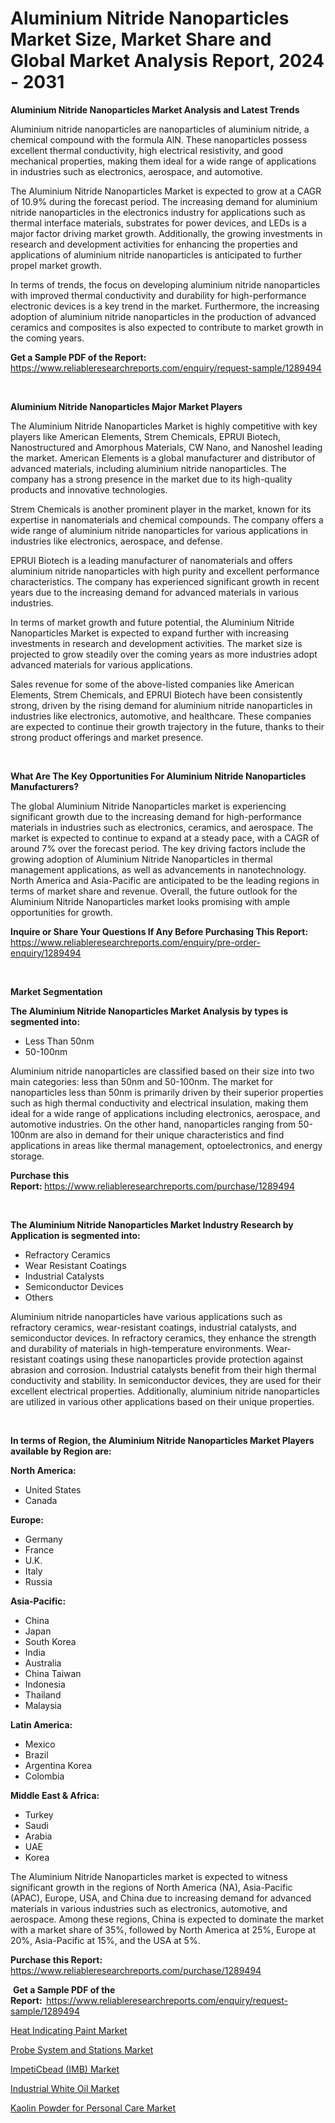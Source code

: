 <p><h1>Aluminium Nitride Nanoparticles Market Size, Market Share and Global Market Analysis Report, 2024 - 2031</h1></p><p><strong>Aluminium Nitride Nanoparticles Market Analysis and Latest Trends</strong></p>
<p><p>Aluminium nitride nanoparticles are nanoparticles of aluminium nitride, a chemical compound with the formula AlN. These nanoparticles possess excellent thermal conductivity, high electrical resistivity, and good mechanical properties, making them ideal for a wide range of applications in industries such as electronics, aerospace, and automotive.</p><p>The Aluminium Nitride Nanoparticles Market is expected to grow at a CAGR of 10.9% during the forecast period. The increasing demand for aluminium nitride nanoparticles in the electronics industry for applications such as thermal interface materials, substrates for power devices, and LEDs is a major factor driving market growth. Additionally, the growing investments in research and development activities for enhancing the properties and applications of aluminium nitride nanoparticles is anticipated to further propel market growth.</p><p>In terms of trends, the focus on developing aluminium nitride nanoparticles with improved thermal conductivity and durability for high-performance electronic devices is a key trend in the market. Furthermore, the increasing adoption of aluminium nitride nanoparticles in the production of advanced ceramics and composites is also expected to contribute to market growth in the coming years.</p></p>
<p><strong>Get a Sample PDF of the Report:&nbsp;</strong> <a href="https://www.reliableresearchreports.com/enquiry/request-sample/1289494">https://www.reliableresearchreports.com/enquiry/request-sample/1289494</a></p>
<p>&nbsp;</p>
<p><strong>Aluminium Nitride Nanoparticles Major Market Players</strong></p>
<p><p>The Aluminium Nitride Nanoparticles Market is highly competitive with key players like American Elements, Strem Chemicals, EPRUI Biotech, Nanostructured and Amorphous Materials, CW Nano, and Nanoshel leading the market. American Elements is a global manufacturer and distributor of advanced materials, including aluminium nitride nanoparticles. The company has a strong presence in the market due to its high-quality products and innovative technologies.</p><p>Strem Chemicals is another prominent player in the market, known for its expertise in nanomaterials and chemical compounds. The company offers a wide range of aluminium nitride nanoparticles for various applications in industries like electronics, aerospace, and defense.</p><p>EPRUI Biotech is a leading manufacturer of nanomaterials and offers aluminium nitride nanoparticles with high purity and excellent performance characteristics. The company has experienced significant growth in recent years due to the increasing demand for advanced materials in various industries.</p><p>In terms of market growth and future potential, the Aluminium Nitride Nanoparticles Market is expected to expand further with increasing investments in research and development activities. The market size is projected to grow steadily over the coming years as more industries adopt advanced materials for various applications.</p><p>Sales revenue for some of the above-listed companies like American Elements, Strem Chemicals, and EPRUI Biotech have been consistently strong, driven by the rising demand for aluminium nitride nanoparticles in industries like electronics, automotive, and healthcare. These companies are expected to continue their growth trajectory in the future, thanks to their strong product offerings and market presence.</p></p>
<p>&nbsp;</p>
<p><strong>What Are The Key Opportunities For Aluminium Nitride Nanoparticles Manufacturers?</strong></p>
<p><p>The global Aluminium Nitride Nanoparticles market is experiencing significant growth due to the increasing demand for high-performance materials in industries such as electronics, ceramics, and aerospace. The market is expected to continue to expand at a steady pace, with a CAGR of around 7% over the forecast period. The key driving factors include the growing adoption of Aluminium Nitride Nanoparticles in thermal management applications, as well as advancements in nanotechnology. North America and Asia-Pacific are anticipated to be the leading regions in terms of market share and revenue. Overall, the future outlook for the Aluminium Nitride Nanoparticles market looks promising with ample opportunities for growth.</p></p>
<p><strong>Inquire or Share Your Questions If Any Before Purchasing This Report:</strong> <a href="https://www.reliableresearchreports.com/enquiry/pre-order-enquiry/1289494">https://www.reliableresearchreports.com/enquiry/pre-order-enquiry/1289494</a></p>
<p>&nbsp;</p>
<p><strong>Market Segmentation</strong></p>
<p><strong>The Aluminium Nitride Nanoparticles Market Analysis by types is segmented into:</strong></p>
<p><ul><li>Less Than 50nm</li><li>50-100nm</li></ul></p>
<p><p>Aluminium nitride nanoparticles are classified based on their size into two main categories: less than 50nm and 50-100nm. The market for nanoparticles less than 50nm is primarily driven by their superior properties such as high thermal conductivity and electrical insulation, making them ideal for a wide range of applications including electronics, aerospace, and automotive industries. On the other hand, nanoparticles ranging from 50-100nm are also in demand for their unique characteristics and find applications in areas like thermal management, optoelectronics, and energy storage.</p></p>
<p><strong>Purchase this Report:&nbsp;</strong><a href="https://www.reliableresearchreports.com/purchase/1289494">https://www.reliableresearchreports.com/purchase/1289494</a></p>
<p>&nbsp;</p>
<p><strong>The Aluminium Nitride Nanoparticles Market Industry Research by Application is segmented into:</strong></p>
<p><ul><li>Refractory Ceramics</li><li>Wear Resistant Coatings</li><li>Industrial Catalysts</li><li>Semiconductor Devices</li><li>Others</li></ul></p>
<p><p>Aluminium nitride nanoparticles have various applications such as refractory ceramics, wear-resistant coatings, industrial catalysts, and semiconductor devices. In refractory ceramics, they enhance the strength and durability of materials in high-temperature environments. Wear-resistant coatings using these nanoparticles provide protection against abrasion and corrosion. Industrial catalysts benefit from their high thermal conductivity and stability. In semiconductor devices, they are used for their excellent electrical properties. Additionally, aluminium nitride nanoparticles are utilized in various other applications based on their unique properties.</p></p>
<p>&nbsp;</p>
<p><strong>In terms of Region, the Aluminium Nitride Nanoparticles Market Players available by Region are:</strong></p>
<p>
    <p> <strong> North America: </strong>
        <ul>
            <li>United States</li>
            <li>Canada</li>
        </ul>
        </p> 
    <p> <strong> Europe: </strong>
        <ul>
            <li>Germany</li>
            <li>France</li>
            <li>U.K.</li>
            <li>Italy</li>
            <li>Russia</li>
        </ul>
        </p> 
    <p> <strong> Asia-Pacific: </strong>
        <ul>
            <li>China</li>
            <li>Japan</li>
            <li>South Korea</li>
            <li>India</li>
            <li>Australia</li>
            <li>China Taiwan</li>
            <li>Indonesia</li>
            <li>Thailand</li>
            <li>Malaysia</li>
        </ul>
        </p> 
    <p> <strong> Latin America: </strong>
        <ul>
            <li>Mexico</li>
            <li>Brazil</li>
            <li>Argentina Korea</li>
            <li>Colombia</li>
        </ul>
        </p> 
    <p> <strong> Middle East & Africa: </strong>
        <ul>
            <li>Turkey</li>
            <li>Saudi</li>
            <li>Arabia</li>
            <li>UAE</li>
            <li>Korea</li>
        </ul>
    </p>
    </p>
<p><p>The Aluminium Nitride Nanoparticles market is expected to witness significant growth in the regions of North America (NA), Asia-Pacific (APAC), Europe, USA, and China due to increasing demand for advanced materials in various industries such as electronics, automotive, and aerospace. Among these regions, China is expected to dominate the market with a market share of 35%, followed by North America at 25%, Europe at 20%, Asia-Pacific at 15%, and the USA at 5%.</p></p>
<p><strong>Purchase this Report: </strong><a href="https://www.reliableresearchreports.com/purchase/1289494">https://www.reliableresearchreports.com/purchase/1289494</a></p>
<p>&nbsp;<strong>Get a Sample PDF of the Report:&nbsp;&nbsp;</strong><a href="https://www.reliableresearchreports.com/enquiry/request-sample/1289494">https://www.reliableresearchreports.com/enquiry/request-sample/1289494</a></p>
<p><strong></strong></p>
<p><p><a href="https://view.publitas.com/reportprime-1/decoding-the-heat-indicating-paint-market-a-deep-dive-into-the-latest-market-trends-market-segmentation-and-competitive-analysis/">Heat Indicating Paint Market</a></p><p><a href="https://five-trouble-98a.notion.site/Probe-System-and-Stations-Market-Share-Market-New-Trends-Analysis-Report-By-Type-By-Application--43a936a3428b4765b171841d4404d0c4">Probe System and Stations Market</a></p><p><a href="https://github.com/arionmp/Market-Research-Report-List-2/blob/main/impeticbead-imb-market.md">ImpetiCbead (IMB) Market</a></p><p><a href="https://view.publitas.com/reportprime-1/industrial-white-oil-market-a-comprehensive-report-of-its-market-share-growth-trends-2024-2031/">Industrial White Oil Market</a></p><p><a href="https://ivy-potential-64b.notion.site/Kaolin-Powder-for-Personal-Care-Market-Size-Reflecting-a-Forecast-Till-2031-Market-By-Type-By-Appl-f4df27e424d44df5b8a4a431e7701103">Kaolin Powder for Personal Care Market</a></p></p>
